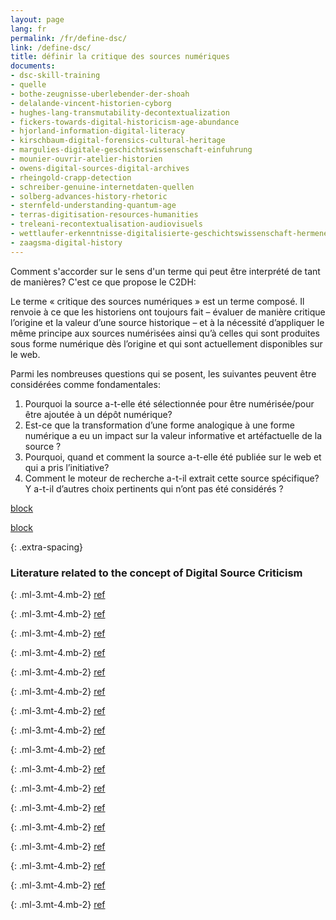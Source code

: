 ```yaml
---
layout: page
lang: fr
permalink: /fr/define-dsc/
link: /define-dsc/
title: définir la critique des sources numériques
documents:
- dsc-skill-training
- quelle
- bothe-zeugnisse-uberlebender-der-shoah
- delalande-vincent-historien-cyborg
- hughes-lang-transmutability-decontextualization
- fickers-towards-digital-historicism-age-abundance
- hjorland-information-digital-literacy
- kirschbaum-digital-forensics-cultural-heritage
- margulies-digitale-geschichtswissenschaft-einfuhrung
- mounier-ouvrir-atelier-historien
- owens-digital-sources-digital-archives
- rheingold-crapp-detection
- schreiber-genuine-internetdaten-quellen
- solberg-advances-history-rhetoric
- sternfeld-understanding-quantum-age
- terras-digitisation-resources-humanities
- treleani-recontextualisation-audiovisuels
- wettlaufer-erkenntnisse-digitalisierte-geschichtswissenschaft-hermeneutischen
- zaagsma-digital-history
---
```


Comment s'accorder sur le sens d'un terme qui peut être interprété de tant de manières? C'est ce que propose le C2DH:

<!-- more -->

Le terme « critique des sources numériques » est un terme composé. Il renvoie à ce que les historiens ont toujours fait – évaluer de manière critique l’origine et la valeur d’une source historique – et à la nécessité d’appliquer le même principe aux sources numérisées ainsi qu’à celles qui sont produites sous forme numérique dès l’origine et qui sont actuellement disponibles sur le web.

Parmi les nombreuses questions qui se posent, les suivantes peuvent être considérées comme fondamentales:
1. Pourquoi la source a-t-elle été sélectionnée pour être numérisée/pour être ajoutée à un dépôt numérique?
2. Est-ce que la transformation d’une forme analogique à une forme numérique a eu un impact sur la valeur informative et artéfactuelle de la source ?
3. Pourquoi, quand et comment la source a-t-elle été publiée sur le web et qui a pris l’initiative?
4. Comment le moteur de recherche a-t-il extrait cette source spécifique? Y a-t-il d’autres choix pertinents qui n’ont pas été 
considérés ?


[block](dsc-skill-training)

[block](quelle)

{: .extra-spacing}
### Literature related to the concept of Digital Source Criticism

{: .ml-3.mt-4.mb-2}
[ref](bothe-zeugnisse-uberlebender-der-shoah)

{: .ml-3.mt-4.mb-2}
[ref](delalande-vincent-historien-cyborg)

{: .ml-3.mt-4.mb-2}
[ref](hughes-lang-transmutability-decontextualization)

{: .ml-3.mt-4.mb-2}
[ref](fickers-towards-digital-historicism-age-abundance)

{: .ml-3.mt-4.mb-2}
[ref](hjorland-information-digital-literacy)

{: .ml-3.mt-4.mb-2}
[ref](kirschbaum-digital-forensics-cultural-heritage)

{: .ml-3.mt-4.mb-2}
[ref](margulies-digitale-geschichtswissenschaft-einfuhrung)

{: .ml-3.mt-4.mb-2}
[ref](mounier-ouvrir-atelier-historien)

{: .ml-3.mt-4.mb-2}
[ref](owens-digital-sources-digital-archives)

{: .ml-3.mt-4.mb-2}
[ref](rheingold-crapp-detection)

{: .ml-3.mt-4.mb-2}
[ref](schreiber-genuine-internetdaten-quellen)

{: .ml-3.mt-4.mb-2}
[ref](solberg-advances-history-rhetoric)

{: .ml-3.mt-4.mb-2}
[ref](sternfeld-understanding-quantum-age)

{: .ml-3.mt-4.mb-2}
[ref](terras-digitisation-resources-humanities)

{: .ml-3.mt-4.mb-2}
[ref](treleani-recontextualisation-audiovisuels)

{: .ml-3.mt-4.mb-2}
[ref](wettlaufer-erkenntnisse-digitalisierte-geschichtswissenschaft-hermeneutischen)

{: .ml-3.mt-4.mb-2}
[ref](zaagsma-digital-history)
